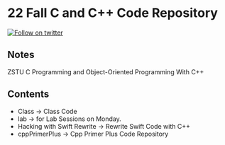 <!--
 * @Author: Frank Linux
 * @Date: 2022-09-13 11:06:42
 * @LastEditors: Frank Chu
 * @LastEditTime: 2022-09-13 11:41:08
 * @FilePath: /Cpp/README.md
 * @Description: 
 * 
 * Copyright (c) 2022 by Frank Linux, All Rights Reserved. 
-->

# 22 Fall C and C++ Code Repository

[![Follow on twitter](https://img.shields.io/twitter/follow/cyongfrank)](https://twitter.com/intent/follow?screen_name=cyongfrank)

## Notes

ZSTU C Programming and Object-Oriented Programming With C++

## Contents

* Class -> Class Code
* lab -> for Lab Sessions on Monday.
* Hacking with Swift Rewrite -> Rewrite Swift Code with C++
* cppPrimerPlus -> Cpp Primer Plus Code Repository
